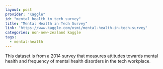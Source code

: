 ```yaml
---
layout: post
provider: "Kaggle"
id: "mental_health_in_tech_survey"
title: "Mental Health in Tech Survey"
link: "https://www.kaggle.com/osmi/mental-health-in-tech-survey"
categories: non-new-zealand kaggle
tags:
  - mental-health
---
```


This dataset is from a 2014 survey that measures attitudes towards mental health and frequency of mental health disorders in the tech workplace.